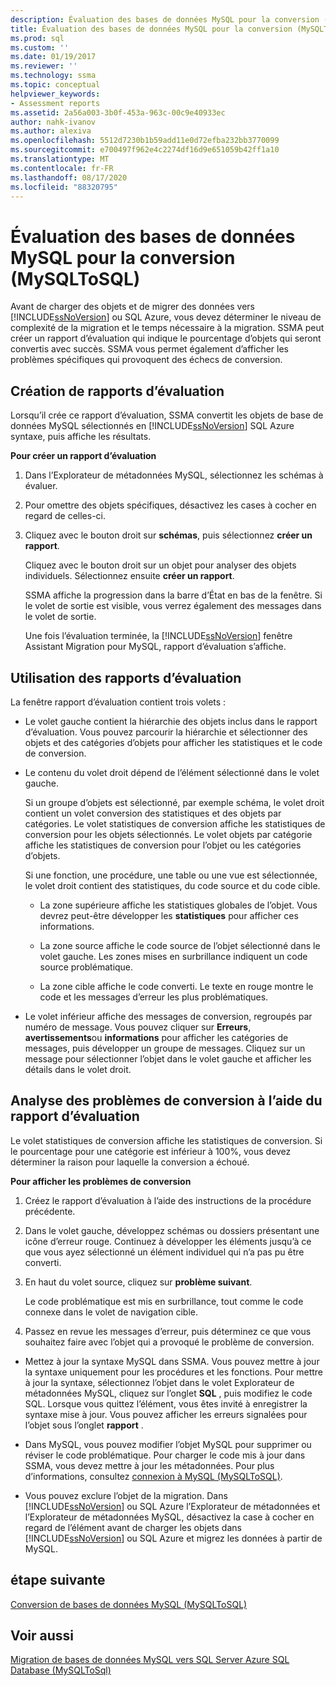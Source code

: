 ```yaml
---
description: Évaluation des bases de données MySQL pour la conversion (MySQLToSQL)
title: Évaluation des bases de données MySQL pour la conversion (MySQLToSQL) | Microsoft Docs
ms.prod: sql
ms.custom: ''
ms.date: 01/19/2017
ms.reviewer: ''
ms.technology: ssma
ms.topic: conceptual
helpviewer_keywords:
- Assessment reports
ms.assetid: 2a56a003-3b0f-453a-963c-00c9e40933ec
author: nahk-ivanov
ms.author: alexiva
ms.openlocfilehash: 5512d7230b1b59add11e0d72efba232bb3770099
ms.sourcegitcommit: e700497f962e4c2274df16d9e651059b42ff1a10
ms.translationtype: MT
ms.contentlocale: fr-FR
ms.lasthandoff: 08/17/2020
ms.locfileid: "88320795"
---
```

# <a name="assessing-mysql-databases-for-conversion-mysqltosql"></a>Évaluation des bases de données MySQL pour la conversion (MySQLToSQL)
Avant de charger des objets et de migrer des données vers [!INCLUDE[ssNoVersion](../../includes/ssnoversion-md.md)] ou SQL Azure, vous devez déterminer le niveau de complexité de la migration et le temps nécessaire à la migration. SSMA peut créer un rapport d’évaluation qui indique le pourcentage d’objets qui seront convertis avec succès. SSMA vous permet également d’afficher les problèmes spécifiques qui provoquent des échecs de conversion.  
  
## <a name="creating-assessment-reports"></a>Création de rapports d’évaluation  
Lorsqu’il crée ce rapport d’évaluation, SSMA convertit les objets de base de données MySQL sélectionnés en [!INCLUDE[ssNoVersion](../../includes/ssnoversion-md.md)] SQL Azure syntaxe, puis affiche les résultats.  
  
**Pour créer un rapport d’évaluation**  
  
1.  Dans l’Explorateur de métadonnées MySQL, sélectionnez les schémas à évaluer.  
  
2.  Pour omettre des objets spécifiques, désactivez les cases à cocher en regard de celles-ci.  
  
3.  Cliquez avec le bouton droit sur **schémas**, puis sélectionnez **créer un rapport**.  
  
    Cliquez avec le bouton droit sur un objet pour analyser des objets individuels. Sélectionnez ensuite **créer un rapport**.  
  
    SSMA affiche la progression dans la barre d’État en bas de la fenêtre. Si le volet de sortie est visible, vous verrez également des messages dans le volet de sortie.  
  
    Une fois l’évaluation terminée, la [!INCLUDE[ssNoVersion](../../includes/ssnoversion-md.md)] fenêtre Assistant Migration pour MySQL, rapport d’évaluation s’affiche.  
  
## <a name="using-assessment-reports"></a>Utilisation des rapports d’évaluation  
La fenêtre rapport d’évaluation contient trois volets :  
  
-   Le volet gauche contient la hiérarchie des objets inclus dans le rapport d’évaluation. Vous pouvez parcourir la hiérarchie et sélectionner des objets et des catégories d’objets pour afficher les statistiques et le code de conversion.  
  
-   Le contenu du volet droit dépend de l’élément sélectionné dans le volet gauche.  
  
    Si un groupe d’objets est sélectionné, par exemple schéma, le volet droit contient un volet conversion des statistiques et des objets par catégories. Le volet statistiques de conversion affiche les statistiques de conversion pour les objets sélectionnés. Le volet objets par catégorie affiche les statistiques de conversion pour l’objet ou les catégories d’objets.  
  
    Si une fonction, une procédure, une table ou une vue est sélectionnée, le volet droit contient des statistiques, du code source et du code cible.  
  
    -   La zone supérieure affiche les statistiques globales de l’objet. Vous devrez peut-être développer les **statistiques** pour afficher ces informations.  
  
    -   La zone source affiche le code source de l’objet sélectionné dans le volet gauche. Les zones mises en surbrillance indiquent un code source problématique.  
  
    -   La zone cible affiche le code converti. Le texte en rouge montre le code et les messages d’erreur les plus problématiques.  
  
-   Le volet inférieur affiche des messages de conversion, regroupés par numéro de message. Vous pouvez cliquer sur **Erreurs**, **avertissements**ou **informations** pour afficher les catégories de messages, puis développer un groupe de messages. Cliquez sur un message pour sélectionner l’objet dans le volet gauche et afficher les détails dans le volet droit.  
  
## <a name="analyzing-conversion-problems-by-using-the-assessment-report"></a>Analyse des problèmes de conversion à l’aide du rapport d’évaluation  
Le volet statistiques de conversion affiche les statistiques de conversion. Si le pourcentage pour une catégorie est inférieur à 100%, vous devez déterminer la raison pour laquelle la conversion a échoué.  
  
**Pour afficher les problèmes de conversion**  
  
1.  Créez le rapport d’évaluation à l’aide des instructions de la procédure précédente.  
  
2.  Dans le volet gauche, développez schémas ou dossiers présentant une icône d’erreur rouge. Continuez à développer les éléments jusqu’à ce que vous ayez sélectionné un élément individuel qui n’a pas pu être converti.  
  
3.  En haut du volet source, cliquez sur **problème suivant**.  
  
    Le code problématique est mis en surbrillance, tout comme le code connexe dans le volet de navigation cible.  
  
4.  Passez en revue les messages d’erreur, puis déterminez ce que vous souhaitez faire avec l’objet qui a provoqué le problème de conversion.  
  
-   Mettez à jour la syntaxe MySQL dans SSMA. Vous pouvez mettre à jour la syntaxe uniquement pour les procédures et les fonctions. Pour mettre à jour la syntaxe, sélectionnez l’objet dans le volet Explorateur de métadonnées MySQL, cliquez sur l’onglet **SQL** , puis modifiez le code SQL. Lorsque vous quittez l’élément, vous êtes invité à enregistrer la syntaxe mise à jour. Vous pouvez afficher les erreurs signalées pour l’objet sous l’onglet **rapport** .  
  
-   Dans MySQL, vous pouvez modifier l’objet MySQL pour supprimer ou réviser le code problématique. Pour charger le code mis à jour dans SSMA, vous devez mettre à jour les métadonnées. Pour plus d’informations, consultez [connexion à MySQL &#40;MySQLToSQL&#41;](../../ssma/mysql/connecting-to-mysql-mysqltosql.md).  
  
-   Vous pouvez exclure l’objet de la migration. Dans [!INCLUDE[ssNoVersion](../../includes/ssnoversion-md.md)] ou SQL Azure l’Explorateur de métadonnées et l’Explorateur de métadonnées MySQL, désactivez la case à cocher en regard de l’élément avant de charger les objets dans [!INCLUDE[ssNoVersion](../../includes/ssnoversion-md.md)] ou SQL Azure et migrez les données à partir de MySQL.  
  
## <a name="next-step"></a>étape suivante  
[Conversion de bases de données MySQL &#40;MySQLToSQL&#41;](../../ssma/mysql/converting-mysql-databases-mysqltosql.md)  
  
## <a name="see-also"></a>Voir aussi  
[Migration de bases de données MySQL vers SQL Server Azure SQL Database &#40;MySQLToSql&#41;](../../ssma/mysql/migrating-mysql-databases-to-sql-server-azure-sql-db-mysqltosql.md)  
  
